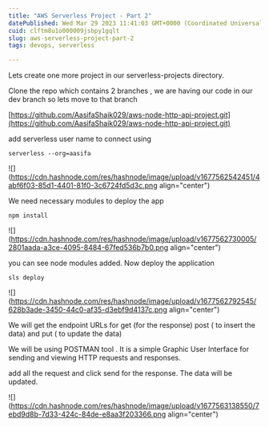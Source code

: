```yaml
---
title: "AWS Serverless Project - Part 2"
datePublished: Wed Mar 29 2023 11:41:03 GMT+0000 (Coordinated Universal Time)
cuid: clftm8u1o000009jsbpy1gqlt
slug: aws-serverless-project-part-2
tags: devops, serverless

---
```


Lets create one more project in our serverless-projects directory.

Clone the repo which contains 2 branches , we are having our code in our dev branch so lets move to that branch

[https://github.com/AasifaShaik029/aws-node-http-api-project.git](https://github.com/AasifaShaik029/aws-node-http-api-project.git)

add serverless user name to connect using

```plaintext
serverless --org=aasifa
```

![](https://cdn.hashnode.com/res/hashnode/image/upload/v1677562542451/4abf6f03-85d1-4401-81f0-3c6724fd5d3c.png align="center")

We need necessary modules to deploy the app

```plaintext
npm install
```

![](https://cdn.hashnode.com/res/hashnode/image/upload/v1677562730005/2801aada-a3ce-4095-8484-67fed536b7b0.png align="center")

you can see node modules added. Now deploy the application

```plaintext
sls deploy
```

![](https://cdn.hashnode.com/res/hashnode/image/upload/v1677562792545/628b3ade-3450-44c0-af35-d3ebf9d4137c.png align="center")

We will get the endpoint URLs for get (for the response) post ( to insert the data) and put ( to update the data)

We will be using POSTMAN tool . It is a simple Graphic User Interface for sending and viewing HTTP requests and responses.

add all the request and click send for the response. The data will be updated.

![](https://cdn.hashnode.com/res/hashnode/image/upload/v1677563138550/7ebd9d8b-7d33-424c-84de-e8aa3f203366.png align="center")